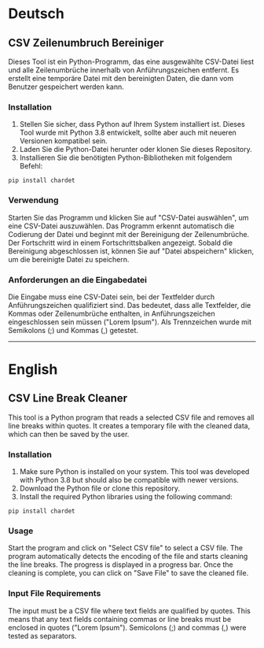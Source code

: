 # Deutsch

## CSV Zeilenumbruch Bereiniger

Dieses Tool ist ein Python-Programm, das eine ausgewählte CSV-Datei
liest und alle Zeilenumbrüche innerhalb von Anführungszeichen entfernt.
Es erstellt eine temporäre Datei mit den bereinigten Daten, die dann vom
Benutzer gespeichert werden kann.

### Installation

1.  Stellen Sie sicher, dass Python auf Ihrem System installiert ist.
    Dieses Tool wurde mit Python 3.8 entwickelt, sollte aber auch mit
    neueren Versionen kompatibel sein.
2.  Laden Sie die Python-Datei herunter oder klonen Sie dieses
    Repository.
3.  Installieren Sie die benötigten Python-Bibliotheken mit folgendem
    Befehl:

``` \"language-bash\"
pip install chardet
```

### Verwendung

Starten Sie das Programm und klicken Sie auf "CSV-Datei auswählen", um
eine CSV-Datei auszuwählen. Das Programm erkennt automatisch die
Codierung der Datei und beginnt mit der Bereinigung der Zeilenumbrüche.
Der Fortschritt wird in einem Fortschrittsbalken angezeigt. Sobald die
Bereinigung abgeschlossen ist, können Sie auf "Datei abspeichern"
klicken, um die bereinigte Datei zu speichern.

### Anforderungen an die Eingabedatei

Die Eingabe muss eine CSV-Datei sein, bei der Textfelder durch
Anführungszeichen qualifiziert sind. Das bedeutet, dass alle Textfelder,
die Kommas oder Zeilenumbrüche enthalten, in Anführungszeichen
eingeschlossen sein müssen ("Lorem Ipsum"). Als Trennzeichen wurde mit
Semikolons (;) und Kommas (,) getestet.

------------------------------------------------------------------------

# English

## CSV Line Break Cleaner

This tool is a Python program that reads a selected CSV file and removes
all line breaks within quotes. It creates a temporary file with the
cleaned data, which can then be saved by the user.

### Installation

1.  Make sure Python is installed on your system. This tool was
    developed with Python 3.8 but should also be compatible with newer
    versions.
2.  Download the Python file or clone this repository.
3.  Install the required Python libraries using the following command:

``` \"language-bash\"
pip install chardet
```

### Usage

Start the program and click on "Select CSV file" to select a CSV file.
The program automatically detects the encoding of the file and starts
cleaning the line breaks. The progress is displayed in a progress bar.
Once the cleaning is complete, you can click on "Save File" to save the
cleaned file.

### Input File Requirements

The input must be a CSV file where text fields are qualified by quotes.
This means that any text fields containing commas or line breaks must be
enclosed in quotes ("Lorem Ipsum"). Semicolons (;) and commas (,) were 
tested as separators.

